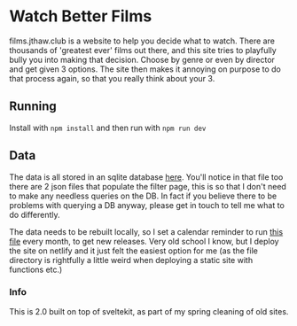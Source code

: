 # Watch Better Films

films.jthaw.club is a website to help you decide what to watch. There are thousands of 'greatest ever' films out there, and this site tries to playfully bully you into making that decision. Choose by genre or even by director and get given 3 options. The site then makes it annoying on purpose to do that process again, so that you really think about your 3.

## Running

Install with `npm install` and then run with `npm run dev`

## Data

The data is all stored in an sqlite database [here](src/lib/data/main.sqlite). You'll notice in that file too there are 2 json files that populate the filter page, this is so that I don't need to make any needless queries on the DB. In fact if you believe there to be problems with querying a DB anyway, please get in touch to tell me what to do differently.

The data needs to be rebuilt locally, so I set a calendar reminder to run [this file](tools/buildDb.js) every month, to get new releases. Very old school I know, but I deploy the site on netlify and it just felt the easiest option for me (as the file directory is rightfully a little weird when deploying a static site with functions etc.)

### Info

This is 2.0 built on top of sveltekit, as part of my spring cleaning of old sites.
